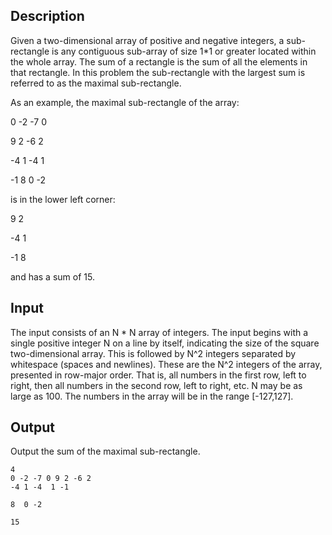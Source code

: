 <h2>Description</h2><p>Given a two-dimensional array of positive and negative integers, a sub-rectangle is any contiguous sub-array of size 1*1 or greater located within the whole array. The sum of a rectangle is the sum of all the elements in that rectangle. In this problem the sub-rectangle with the largest sum is referred to as the maximal sub-rectangle.</p><p>As an example, the maximal sub-rectangle of the array:</p><p>0 -2 -7  0</p><p>9  2 -6  2</p><p>-4  1 -4  1</p><p>-1  8  0 -2</p><p>is in the lower left corner:</p><p>9  2</p><p>-4  1</p><p>-1  8</p><p>and has a sum of 15.</p><h2>Input</h2><p>The input consists of an N * N array of integers. The input begins with a single positive integer N on a line by itself, indicating the size of the square two-dimensional array. This is followed by N^2 integers separated by whitespace (spaces and newlines). These are the N^2 integers of the array, presented in row-major order. That is, all numbers in the first row, left to right, then all numbers in the second row, left to right, etc. N may be as large as 100. The numbers in the array will be in the range [-127,127].</p><h2>Output</h2><p>Output the sum of the maximal sub-rectangle.</p>

<pre><code class="language-input1">4
0 -2 -7 0 9 2 -6 2
-4 1 -4  1 -1

8  0 -2</code></pre>

<pre><code class="language-output1">15</code></pre>

